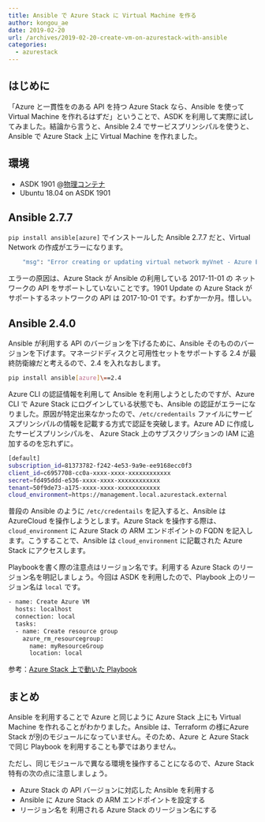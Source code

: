 ```yaml
---
title: Ansible で Azure Stack に Virtual Machine を作る
author: kongou_ae
date: 2019-02-20
url: /archives/2019-02-20-create-vm-on-azurestack-with-ansible
categories:
  - azurestack
---
```


## はじめに

「Azure と一貫性をのある API を持つ Azure Stack なら、Ansible を使って Virtual Machine を作れるはずだ」ということで、ASDK を利用して実際に試してみました。結論から言うと、Ansible 2.4 でサービスプリンシパルを使うと、Ansible で Azure Stack 上に Virtual Machine を作れました。

## 環境

- ASDK 1901 @[物理コンテナ](https://thinkit.co.jp/article/13243)
- Ubuntu 18.04 on ASDK 1901

## Ansible 2.7.7

`pip install ansible[azure]` でインストールした Ansible 2.7.7 だと、Virtual Network の作成がエラーになります。

```sh
    "msg": "Error creating or updating virtual network myVnet - Azure Error: NoRegisteredProviderFound\nMessage: No registered resource provider found for location 'local' and API version '2017-11-01' for type 'virtualNetworks'. The supported api-versions are '2014-12-01-preview, 2015-05-01-preview, 2015-06-15, 2016-03-30, 2016-06-01, 2016-07-01, 2016-08-01, 2016-09-01, 2016-10-01, 2016-11-01, 2016-12-01, 2017-03-01, 2017-04-01, 2017-06-01, 2017-08-01, 2017-09-01, 2017-10-01'. The supported locations are 'local'."
```

エラーの原因は、Azure Stack が Ansible の利用している 2017-11-01 の ネットワークの API をサポートしていないことです。1901 Update の Azure Stack がサポートするネットワークの API は 2017-10-01 です。わずか一か月。惜しい。

## Ansible 2.4.0

Ansible が利用する API のバージョンを下げるために、Ansible そのもののバージョンを下げます。マネージドディスクと可用性セットをサポートする 2.4 が最終防衛線だと考えるので、2.4 を入れなおします。

```sh
pip install ansible[azure]\==2.4
```

Azure CLI の認証情報を利用して Ansible を利用しようとしたのですが、Azure CLI で Azure Stack にログインしている状態でも、Ansible の認証がエラーになりました。原因が特定出来なかったので、`/etc/credentails` ファイルにサービスプリンシパルの情報を記載する方式で認証を突破します。Azure AD に作成したサービスプリンシパルを、 Azure Stack 上のサブスクリプションの IAM に追加するのを忘れずに。

```bash
[default]
subscription_id=81373782-f242-4e53-9a9e-ee9168ecc0f3
client_id=c6957708-cc0a-xxxx-xxxx-xxxxxxxxxxxx
secret=fd495ddd-e536-xxxx-xxxx-xxxxxxxxxxxx
tenant=50f9de73-a175-xxxx-xxxx-xxxxxxxxxxxx
cloud_environment=https://management.local.azurestack.external
```

普段の Ansible のように `/etc/credentails` を記入すると、Ansible は AzureCloud を操作しようとします。Azure Stack を操作する際は、`cloud_environment` に Azure Stack の ARM エンドポイントの FQDN を記入します。こうすることで、Ansible は `cloud_environment` に記載された Azure Stack にアクセスします。

Playbookを書く際の注意点はリージョン名です。利用する Azure Stack のリージョン名を明記しましょう。今回は ASDK を利用したので、Playbook 上のリージョン名は `local` です。

```bash
- name: Create Azure VM
  hosts: localhost
  connection: local
  tasks:
  - name: Create resource group
    azure_rm_resourcegroup:
      name: myResourceGroup
      location: local
```

参考：[Azure Stack 上で動いた Playbook](https://gist.github.com/kongou-ae/a81bdeed056303cf3f54813d7ea47a3e)

## まとめ

Ansible を利用することで Azure と同じように Azure Stack 上にも Virtual Machine を作れることがわかりました。Ansible は、Terraform の様にAzure Stack が別のモジュールになっていません。そのため、Azure と Azure Stack で同じ Playbook を利用することも夢ではありません。

ただし、同じモジュールで異なる環境を操作することになるので、Azure Stack 特有の次の点に注意しましょう。

- Azure Stack の API バージョンに対応した Ansible を利用する
- Ansible に Azure Stack の ARM エンドポイントを設定する
- リージョン名を 利用される Azure Stack のリージョン名にする
